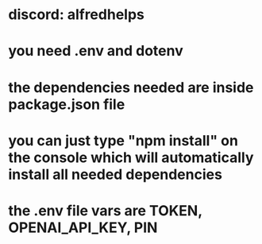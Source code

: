 # discord: alfredhelps
# you need .env and dotenv
# the dependencies needed are inside package.json file
# you can just type "npm install" on the console which will automatically install all needed dependencies
# the .env file vars are TOKEN, OPENAI_API_KEY, PIN
